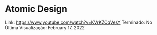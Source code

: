# Atomic Design

Link: https://www.youtube.com/watch?v=KVrKZCqVesY
Terminado: No
Última Visualização: February 17, 2022